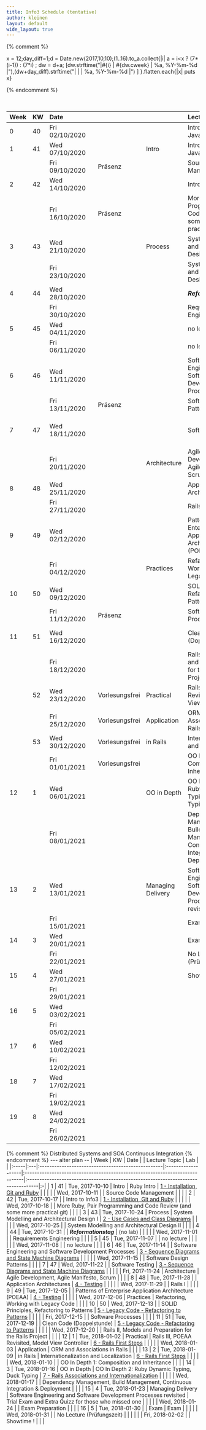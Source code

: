 ```yaml
---
title: Info3 Schedule (tentative)
author: kleinen
layout: default
wide_layout: true
---
```


{% comment %}


x = 12;day_diff=1;d = Date.new(2017,10,10);(1..16).to_a.collect{|i|  a = i<x ? (7*(i-1)) : (7*i) ; dw = d+a; [dw.strftime("|#{i} | #{dw.cweek} | %a, %Y-%m-%d |"),(dw+day_diff).strftime("|   |    | %a, %Y-%m-%d |") ] }.flatten.each{|x| puts x}


{% endcomment %}

<br/>










































| Week | KW | Date           |  |                |                    | Lecture Topic                                                                | Lab                                                                               |  |
|:-----|:---|:---------------|:-|:---------------|:-------------------|:-----------------------------------------------------------------------------|:----------------------------------------------------------------------------------|:-|
| 0    | 40 | Fri 02/10/2020 |  |                |                    | Introduction to JavaScript                                                   |                                                                                   |  |
| 1    | 41 | Wed 07/10/2020 |  |                | Intro              | Introduction to JavaScript                                                   | [1 - Installation, Git and Ruby](../labs/lab-01-startup)                          |  |
|      |    | Fri 09/10/2020 |  | Präsenz        |                    | Source Code Management                                                       |                                                                                   |  |
| 2    | 42 | Wed 14/10/2020 |  |                |                    | Intro to Info3                                                               | [1 - Installation, Git and Ruby](../labs/lab-01-startup)                          |  |
|      |    | Fri 16/10/2020 |  | Präsenz        |                    | More Ruby, Pair Programming and Code Review (and some more practical git)    |                                                                                   |  |
| 3    | 43 | Wed 21/10/2020 |  |                | Process            | System Modelling and Architectural Design I                                  | [2 - Use Cases and Class Diagrams](../labs/lab-02-usecases-class)                 |  |
|      |    | Fri 23/10/2020 |  |                |                    | System Modelling and Architectural Design II                                 |                                                                                   |  |
| 4    | 44 | Wed 28/10/2020 |  |                |                    | ***Reformationstag***                                                        | (no lab)                                                                          |  |
|      |    | Fri 30/10/2020 |  |                |                    | Requirements Engineering                                                     |                                                                                   |  |
| 5    | 45 | Wed 04/11/2020 |  |                |                    | no lecture                                                                   |                                                                                   |  |
|      |    | Fri 06/11/2020 |  |                |                    | no lecture                                                                   |                                                                                   |  |
| 6    | 46 | Wed 11/11/2020 |  |                |                    | Software Engineering and Software Development Processes                      | [3 - Sequence Diagrams and State Machine Diagrams](../labs/lab-03-sequence-state) |  |
|      |    | Fri 13/11/2020 |  | Präsenz        |                    | Software Design Patterns                                                     |                                                                                   |  |
| 7    | 47 | Wed 18/11/2020 |  |                |                    | Software Testing                                                             | [3 - Sequence Diagrams and State Machine Diagrams](../labs/lab-03-sequence-state) |  |
|      |    | Fri 20/11/2020 |  |                | Architecture       | Agile Development, Agile Manifesto, Scrum                                    |                                                                                   |  |
| 8    | 48 | Wed 25/11/2020 |  |                |                    | Application Architectures                                                    | [4 - Testing](../labs/lab-04-testing)                                             |  |
|      |    | Fri 27/11/2020 |  |                |                    | Rails I                                                                      |                                                                                   |  |
| 9    | 49 | Wed 02/12/2020 |  |                |                    | Patterns of Enterprise Application Architecture (POEAA)                      | [4 - Testing](../labs/lab-04-testing)                                             |  |
|      |    | Fri 04/12/2020 |  |                | Practices          | Refactoring, Working with Legacy Code                                        |                                                                                   |  |
| 10   | 50 | Wed 09/12/2020 |  |                |                    | SOLID Principles, Refactoring to Patterns                                    | [5 - Legacy Code - Refactoring to Patterns](../labs/lab-05-legacy)                |  |
|      |    | Fri 11/12/2020 |  | Präsenz        |                    | Software Processes                                                           |                                                                                   |  |
| 11   | 51 | Wed 16/12/2020 |  |                |                    | Clean Code (Doppelstunde)                                                    | [5 - Legacy Code - Refactoring to Patterns](../labs/lab-05-legacy)                |  |
|      |    | Fri 18/12/2020 |  |                |                    | Rails II, Models and Preparation for the Rails Project                       |                                                                                   |  |
|      | 52 | Wed 23/12/2020 |  | Vorlesungsfrei | Practical          | Rails III, POEAA Revisited, Model View Controller                            | [6 - Rails First Steps](../labs/lab-06-rails-1)                                   |  |
|      |    | Fri 25/12/2020 |  | Vorlesungsfrei | Application        | ORM and Associations in Rails                                                |                                                                                   |  |
|      | 53 | Wed 30/12/2020 |  | Vorlesungsfrei | in Rails           | Internationalization and Localization                                        | [6 - Rails First Steps](../labs/lab-06-rails-1)                                   |  |
|      |    | Fri 01/01/2021 |  | Vorlesungsfrei |                    | OO In Depth 1: Composition and Inheritance                                   |                                                                                   |  |
| 12   | 1  | Wed 06/01/2021 |  |                | OO in Depth        | OO In Depth 2: Ruby Dynamic Typing, Duck Typing                              | [7 - Rails Associations and Internationalization](../labs/lab-07-rails-2)         |  |
|      |    | Fri 08/01/2021 |  |                |                    | Dependency Management, Build Management, Continuous Integration & Deployment |                                                                                   |  |
| 13   | 2  | Wed 13/01/2021 |  |                | Managing  Delivery | Software Engineering and Software Development Processes  revisited           | Trial Exam and Extra Quizz for those who missed one                               |  |
|      |    | Fri 15/01/2021 |  |                |                    | Exam Preparation                                                             |                                                                                   |  |
| 14   | 3  | Wed 20/01/2021 |  |                |                    | Exam                                                                         | Exam                                                                              |  |
|      |    | Fri 22/01/2021 |  |                |                    | No Lecture (Prüfungszeit)                                                    |                                                                                   |  |
| 15   | 4  | Wed 27/01/2021 |  |                |                    | Showtime !                                                                   |                                                                                   |  |
|      |    | Fri 29/01/2021 |  |                |                    |                                                                              |                                                                                   |  |
| 16   | 5  | Wed 03/02/2021 |  |                |                    |                                                                              |                                                                                   |  |
|      |    | Fri 05/02/2021 |  |                |                    |                                                                              |                                                                                   |  |
| 17   | 6  | Wed 10/02/2021 |  |                |                    |                                                                              |                                                                                   |  |
|      |    | Fri 12/02/2021 |  |                |                    |                                                                              |                                                                                   |  |
| 18   | 7  | Wed 17/02/2021 |  |                |                    |                                                                              |                                                                                   |  |
|      |    | Fri 19/02/2021 |  |                |                    |                                                                              |                                                                                   |  |
| 19   | 8  | Wed 24/02/2021 |  |                |                    |                                                                              |                                                                                   |  |
|      |    | Fri 26/02/2021 |  |                |                    |                                                                              |                                                                                   |  |






{% comment %}
Distributed Systems and SOA
Continuous Integration
{% endcomment %}
--- alter plan --
| Week | KW | Date                                              |                    | Lecture Topic                                                                | Lab                                                                               |  |
|:-----|:---|:--------------------------------------------------|:-------------------|:-----------------------------------------------------------------------------|:----------------------------------------------------------------------------------|:-|
| 1    | 41 | Tue, 2017-10-10                                   | Intro              | Ruby Intro                                                                   | [1 - Installation, Git and Ruby](../labs/lab-01-startup)                          |  |
|      |    | Wed, 2017-10-11                                   |                    | Source Code Management                                                       |                                                                                   |  |
| 2    | 42 | Tue, 2017-10-17                                   |                    | Intro to Info3                                                               | [1 - Installation, Git and Ruby](../labs/lab-01-startup)                          |  |
|      |    | Wed, 2017-10-18                                   |                    | More Ruby, Pair Programming and Code Review (and some more practical git)    |                                                                                   |  |
| 3    | 43 | Tue, 2017-10-24                                   | Process            | System Modelling and Architectural Design I                                  | [2 - Use Cases and Class Diagrams](../labs/lab-02-usecases-class)                 |  |
|      |    | Wed, 2017-10-25                                   |                    | System Modelling and Architectural Design II                                 |                                                                                   |  |
| 4    | 44 | Tue, 2017-10-31                                   |                    | ***Reformationstag***                                                        | (no lab)                                                                          |  |
|      |    | Wed, 2017-11-01                                   |                    | Requirements Engineering                                                     |                                                                                   |  |
| 5    | 45 | Tue, 2017-11-07                                   |                    | no lecture                                                                   |                                                                                   |  |
|      |    | Wed, 2017-11-08                                   |                    | no lecture                                                                   |                                                                                   |  |
| 6    | 46 | Tue, 2017-11-14                                   |                    | Software Engineering and Software Development Processes                      | [3 - Sequence Diagrams and State Machine Diagrams](../labs/lab-03-sequence-state) |  |
|      |    | Wed, 2017-11-15                                   |                    | Software Design Patterns                                                     |                                                                                   |  |
| 7    | 47 | Wed, 2017-11-22                                   |                    | Software Testing                                                             | [3 - Sequence Diagrams and State Machine Diagrams](../labs/lab-03-sequence-state) |  |
|      |    | <span class = "attention"> Fri, 2017-11-24</span> | Architecture       | Agile Development, Agile Manifesto, Scrum                                    |                                                                                   |  |
| 8    | 48 | Tue, 2017-11-28                                   |                    | Application Architectures                                                    | [4 - Testing](../labs/lab-04-testing)                                             |  |
|      |    | Wed, 2017-11-29                                   |                    | Rails I                                                                      |                                                                                   |  |
| 9    | 49 | Tue, 2017-12-05                                   |                    | Patterns of Enterprise Application Architecture (POEAA)                      | [4 - Testing](../labs/lab-04-testing)                                             |  |
|      |    | Wed, 2017-12-06                                   | Practices          | Refactoring, Working with Legacy Code                                        |                                                                                   |  |
| 10   | 50 | Wed, 2017-12-13                                   |                    | SOLID Principles, Refactoring to Patterns                                    | [5 - Legacy Code - Refactoring to Patterns](../labs/lab-05-legacy)                |  |
|      |    | <span class = "attention"> Fri, 2017-12-15</span> |                    | Software Processes                                                           |                                                                                   |  |
| 11   | 51 | Tue, 2017-12-19                                   |                    | Clean Code (Doppelstunde)                                                    | [5 - Legacy Code - Refactoring to Patterns](../labs/lab-05-legacy)                |  |
|      |    | Wed, 2017-12-20                                   |                    | Rails II, Models and Preparation for the Rails Project                       |                                                                                   |  |
| 12   | 1  | Tue, 2018-01-02                                   | Practical          | Rails III, POEAA Revisited, Model View Controller                            | [6 - Rails First Steps](../labs/lab-06-rails-1)                                   |  |
|      |    | Wed, 2018-01-03                                   | Application        | ORM and Associations in Rails                                                |                                                                                   |  |
| 13   | 2  | Tue, 2018-01-09                                   | in Rails           | Internationalization and Localization                                        | [6 - Rails First Steps](../labs/lab-06-rails-1)                                   |  |
|      |    | Wed, 2018-01-10                                   |                    | OO In Depth 1: Composition and Inheritance                                   |                                                                                   |  |
| 14   | 3  | Tue, 2018-01-16                                   | OO in Depth        | OO In Depth 2: Ruby Dynamic Typing, Duck Typing                              | [7 - Rails Associations and Internationalization](../labs/lab-07-rails-2)         |  |
|      |    | Wed, 2018-01-17                                   |                    | Dependency Management, Build Management, Continuous Integration & Deployment |                                                                                   |  |
| 15   | 4  | Tue, 2018-01-23                                   | Managing  Delivery | Software Engineering and Software Development Processes  revisited           | Trial Exam and Extra Quizz for those who missed one                               |  |
|      |    | Wed, 2018-01-24                                   |                    | Exam Preparation                                                             |                                                                                   |  |
| 16   | 5  | Tue, 2018-01-30                                   |                    | Exam                                                                         | Exam                                                                              |  |
|      |    | Wed, 2018-01-31                                   |                    | No Lecture (Prüfungszeit)                                                    |                                                                                   |  |
|      |    | Fri, 2018-02-02                                   |                    | Showtime !                                                                   |                                                                                   |  |
